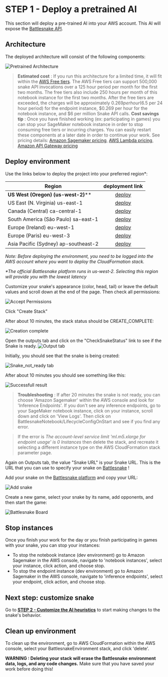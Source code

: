 # STEP 1 - Deploy a pretrained AI

This section will deploy a pre-trained AI into your AWS account. This AI will expose the [Battlesnake API](https://docs.battlesnake.com/snake-api).

## Architecture

The deployed architecture will consist of the following components:

![Pretrained Architecture](images/ArchitectureSagemakerBattlesnake.png "Pretrained Architecture")

> __Estimated cost__ : If you run this architecture for a limited time, it will fit within the [AWS Free tiers](https://aws.amazon.com/free/). The AWS Free tiers can support 500,000 snake API invocations over a 125 hour period per month for the first two months. The free tiers also include 250 hours per month of this notebook instance for the first two months.
> After the free tiers are exceeded, the charges will be approximately $0.269 per hour ($6.5 per 24 hour period) for the endpoint instance, $0.269 per hour for the notebook instance, and $6 per million Snake API calls.
> __Cost savings tip__ : Once you have finished working (ex: participating in games) you can stop your SageMaker notebook instance in order to stop consuming free tiers or incurring charges. You can easily restart these components at a later date in order to continue your work.
> See pricing details: [Amazon Sagemaker pricing](https://aws.amazon.com/sagemaker/pricing/), [AWS Lambda pricing](https://aws.amazon.com/lambda/pricing/), [Amazon API Gateway pricing](https://aws.amazon.com/api-gateway/pricing/)

## Deploy environment

Use the links below to deploy the project into your preferred region\*:

| Region        | deployment link |
| ------------- | :-------------:|
| __US West (Oregon) (us-west-2)__**      | [deploy](https://us-west-2.console.aws.amazon.com/cloudformation/home?region=us-west-2#/stacks/create/review?templateURL=https://battlesnake-aws-us-west-2.s3.us-west-2.amazonaws.com/cloudformation/deploy-battlesnake-endpoint.yaml&stackName=BattlesnakeEnvironment) |
| US East (N. Virginia) us-east-1     | [deploy](https://us-east-1.console.aws.amazon.com/cloudformation/home?region=us-east-1#/stacks/create/review?templateURL=https://battlesnake-aws-us-east-1.s3.us-east-1.amazonaws.com/cloudformation/deploy-battlesnake-endpoint.yaml&stackName=BattlesnakeEnvironment) |
| Canada (Central) ca-central-1     | [deploy](https://ca-central-1.console.aws.amazon.com/cloudformation/home?region=ca-central-1#/stacks/create/review?templateURL=https://battlesnake-aws-ca-central-1.s3.ca-central-1.amazonaws.com/cloudformation/deploy-battlesnake-endpoint.yaml&stackName=BattlesnakeEnvironment) |
| South America (São Paulo) sa-east-1     | [deploy](https://sa-east-1.console.aws.amazon.com/cloudformation/home?region=sa-east-1#/stacks/create/review?templateURL=https://battlesnake-aws-sa-east-1.s3.sa-east-1.amazonaws.com/cloudformation/deploy-battlesnake-endpoint.yaml&stackName=BattlesnakeEnvironment) |
| Europe (Ireland) eu-west-1     | [deploy](https://eu-west-1.console.aws.amazon.com/cloudformation/home?region=eu-west-1#/stacks/create/review?templateURL=https://battlesnake-aws-eu-west-1.s3.eu-west-1.amazonaws.com/cloudformation/deploy-battlesnake-endpoint.yaml&stackName=BattlesnakeEnvironment) |
| Europe (Paris) eu-west-3     | [deploy](https://eu-west-3.console.aws.amazon.com/cloudformation/home?region=eu-west-3#/stacks/create/review?templateURL=https://battlesnake-aws-eu-west-3.s3.eu-west-3.amazonaws.com/cloudformation/deploy-battlesnake-endpoint.yaml&stackName=BattlesnakeEnvironment) |
| Asia Pacific (Sydney) ap-southeast-2    | [deploy](https://ap-southeast-2.console.aws.amazon.com/cloudformation/home?region=ap-southeast-2#/stacks/create/review?templateURL=https://battlesnake-aws-ap-southeast-2.s3.ap-southeast-2.amazonaws.com/cloudformation/deploy-battlesnake-endpoint.yaml&stackName=BattlesnakeEnvironment) |

_Note: Before deploying the environment, you need to be logged into the AWS account where you want to deploy the CloudFormation stack._

_\*The official Battlesnake platform runs in us-west-2. Selecting this region will provide you with the lowest latency_

Customize your snake's appearance (color, head, tail) or leave the default values and scroll down at the end of the page. Then check all permissions:

![Accept Permissions](images/create-stack.png "Permission checkboxes")

Click "Create Stack"

After about 10 minutes, the stack status should be CREATE_COMPLETE:

![Creation complete](images/create-complete.png "Creation complete")

Open the outputs tab and click on the "CheckSnakeStatus" link to see if the Snake is ready.
![Output tab](images/outputs.png "Output tab")

Initially, you should see that the snake is being created:

![Snake_not_ready tab](images/Snake_not_ready.png "Snake_not_ready tab")

After about 10 minutes you should see something like this:

![Successfull result](images/working.png "Result")

> __Troubleshooting__ : If after 20 minutes the snake is not ready, you can choose 'Amazon Sagemaker' within the AWS console and look for 'Inference Endpoints'. If you don't see any inference endpoints, go to your SageMaker notebook instance, click on your instance, scroll down and click on 'View Logs'. Then click on BattlesnakeNotebook/LifecycleConfigOnStart and see if you find any error.

> If the error is _The account-level service limit 'ml.m5.xlarge for endpoint usage' is 0 Instances_ then delete the stack, and recreate it selecting a different instance type on the AWS CloudFormation stack parameter page.

Again on Outputs tab, the value "Snake URL" is your Snake URL. This is the URL that you can use to specify your snake on [Battlesnake](https://play.battlesnake.com/) !

Add your snake on the [Battlesnake platform](https://play.battlesnake.com/) and copy your URL:

![Add snake](images/addsnake.png "Add snake")

Create a new game, select your snake by its name, add opponents, and then start the game:

![Battlesnake Board](images/game.png "Battlesnake Board")

## Stop instances

Once you finish your work for the day or you finish participating in games with your snake, you can stop your instances:

* To stop the notebook instance (dev environment) go to Amazon Sagemaker in the AWS console, navigate to 'notebook instances', select your instance, click action, and choose stop.
* To stop the endpoint instance (dev environment) go to Amazon Sagemaker in the AWS console, navigate to 'inference endpoints', select your endpoint, click action, and choose stop.

## Next step: customize snake

Go to __[STEP 2 - Customize the AI heuristics](UpdateHeuristicsAndDeploy.md)__ to start making changes to the snake's behavior.

## Clean up environment

To clean up the environment, go to AWS CloudFormation within the AWS console, select your BattlesnakeEnvironment stack, and click 'delete'.

__WARNING : Deleting your stack will erase the Battlesnake environment data, logs, and any code changes.__ Make sure that you have saved your work before doing this!
